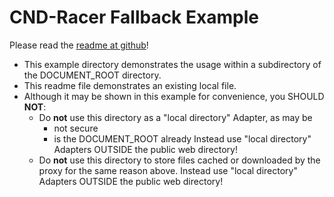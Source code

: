 # CND-Racer Fallback Example
Please read the [readme at github](https://github.com/frdlweb/frdlweb-cdn-module/blob/main/README.md)!

* This example directory demonstrates the usage within a subdirectory of the DOCUMENT_ROOT directory.
* This readme file demonstrates an existing local file.
* Although it may be shown in this example for convenience, you SHOULD **NOT**:
  * Do **not** use this directory as a "local directory" Adapter, as may be
    - not secure
    - is the DOCUMENT_ROOT already
    Instead use "local directory" Adapters OUTSIDE the public web directory!
  * Do **not** use this directory to store files cached or downloaded by the proxy for the same reason above.
    Instead use "local directory" Adapters OUTSIDE the public web directory!
